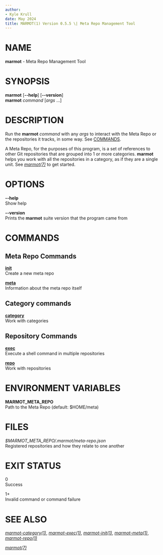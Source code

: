 ```yaml
---
author:
- Kyle Krull
date: May 2024
title: MARMOT(1) Version 0.5.5 \| Meta Repo Management Tool
---
```


<!---
man-pages reference: https://linux.die.net/man/7/man-pages
-->

# NAME

**marmot** - Meta Repo Management Tool

# SYNOPSIS

**marmot** \[**\--help**\] \[**\--version**\]\
**marmot** *command* \[*args* ...\]

# DESCRIPTION

Run the **marmot** *command* with any *args* to interact with the Meta
Repo or the repositories it tracks, in some way. See
[COMMANDS](#commands).

A Meta Repo, for the purposes of this program, is a set of references to
other Git repositories that are grouped into 1 or more categories.
**marmot** helps you work with all the repositories in a category, as if
they are a single unit. See [*marmot(7)*](./marmot.7.md) to get started.

# OPTIONS

**\--help**  
Show help

**\--version**  
Prints the **marmot** suite version that the program came from

# COMMANDS

## Meta Repo Commands

[**init**](./marmot-init.1.md)  
Create a new meta repo

[**meta**](./marmot-meta.1.md)  
Information about the meta repo itself

## Category commands

[**category**](./marmot-category.1.md)  
Work with categories

## Repository Commands

[**exec**](./marmot-exec.1.md)  
Execute a shell command in multiple repositories

[**repo**](./marmot-repo.1.md)  
Work with repositories

# ENVIRONMENT VARIABLES

**MARMOT_META_REPO**  
Path to the Meta Repo (default: \$HOME/meta)

# FILES

*\$MARMOT_META_REPO/.marmot/meta-repo.json*  
Registered repositories and how they relate to one another

# EXIT STATUS

0  
Success

1+  
Invalid command or command failure

# SEE ALSO

[*marmot-category(1)*](./marmot-category.1.md),
[*marmot-exec(1)*](./marmot-exec.1.md),
[*marmot-init(1)*](./marmot-init.1.md),
[*marmot-meta(1)*](./marmot-meta.1.md),
[*marmot-repo(1)*](./marmot-repo.1.md)

[*marmot(7)*](./marmot.7.md)
